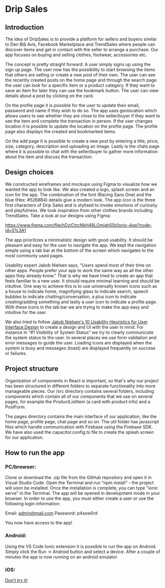 # Drip Sales

## Introduction

The idea of DripSales is to provide a platform for sellers and buyers similar to Den Blå Avis, Facebook Marketplace and TrendSales where people can discover items and get in contact with the seller to arrange a purchase. Our app focuses on buying and selling clothes, footwear, accessories etc. 

The concept is pretty straight forward: A user simply signs up using the sign up page. The user now has the possibility to start browsing the items that others are selling or create a new post of their own. The user can see the recently created posts on the home page and through the  search page the user can look for a specific item or a product category. If they want to save an item for later they can use the bookmark button. The user can view details about a post by clicking on the card. 

On the profile page it is possible for the user to update their email, password and name if they wish to do so. The app uses geolocation which allows users to see whether they are close to the seller/buyer if they want to see the item and complete the transaction in person. If the user changes location it is possible to update the location on the profile page. The profile page also displays the created and bookmarked items. 

On the add page it is possible to create a new post by entering a title, price, size, category, description and uploading an image. 
Lastly is the chats page where it is possible to chat with the seller/buyer to gather more information about the item and discuss the transaction. 

## Design choices

We constructed wireframes and mockups using Figma to visualize how we wanted the app to look like. We also created a logo, splash screen and an icon for the app. The combination of the font (Racing Sans One) and the blue (Hex: #5268B4) details give a modern look. The app icon is the three first characters of Drip Sales and is stylised to invoke emotions of curiosity and playfulness. We took inspiration from other clothes brands including TrendSales. Take a look at our designs using Figma: 

https://www.figma.com/file/hDziCtrcNkH48LOmjah55t/Ionic-App?node-id=0%3A1

The app prioritizes a minimalistic design with good usability. It should be pleasant and easy for the user to navigate the app. We kept the navigation simple using a tab bar at the bottom of the screen which navigates to the most commonly used pages. 

Usability expert Jakob Nielsen says, “Users spend most of their time on other apps. People prefer your app to work the same way as all the other apps they already know.” That is why we have tried to create an app that feels familiar to a new user. It should require minimal learning and should be intuitive. One way to achieve this is to use universally known icons such as a house to indicate home, magnifying glass to indicate search, speech bubbles to indicate chatting/conversation, a plus icon to indicate creating/adding something and lastly a user icon to indicate a profile page. With these icons in the tab bar we are trying to make the app easy and intuitive for the user.

We also tried to follow [Jakob Nielsen's 10 Usability Heuristics for User Interface Design](https://www.nngroup.com/articles/ten-usability-heuristics/) to create a design and UI with the user in mind. For instance in “#1 Visibility of System Status” we try to clearly communicate the system status to the user. In several places we use form validation and error messages to guide the user. Loading icons are displayed when the system is busy and messages (toast) are displayed frequently on success or failures. 


## Project structure

Organization of components in React is important, so that's why our project has been structured in different folders to separate functionality into more manageable pieces. Our /src directory contains several folders, including components which contain all of our components that we use on several pages, for example the ProductListItem (a card with product info) and a PostForm.

The pages directory contains the main interface of our application, like the home page, profile page, chat page and so on. 
The util folder has javascript files which handle communication with Firebase using the Firebase SDK.
We have also used the capacitor.config.ts file to create the splash screen for our application.

## How to run the app

### PC/browser: 
Clone or download the .zip file from the GitHub repository and open it in Visual Studio Code. Open the Terminal and run “npm install” - the project will soon be installed. Once the installation is complete, you can type "ionic serve" in the Terminal. The app will be opened in development mode in your browser. In order to use the app, you must either create a user or use the following login information: 

Email: admin@mail.com
Password: p4ssw0rd

You now have access to the app!

### Android: 

Using the VS Code Ionic extension it is possible to run the app on Android. Simply click the Run -> Android button and select a device. After a couple of minutes the app is now running on an android emulator. 

### iOS: 

[Don’t try it!](https://www.youtube.com/watch?v=11pj3dHz-Ao) 